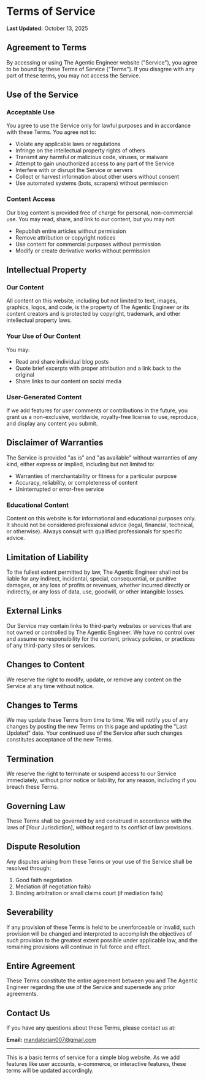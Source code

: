 # Terms of Service

**Last Updated:** October 13, 2025

## Agreement to Terms

By accessing or using The Agentic Engineer website ("Service"), you agree to be bound by these Terms of Service ("Terms"). If you disagree with any part of these terms, you may not access the Service.

## Use of the Service

### Acceptable Use

You agree to use the Service only for lawful purposes and in accordance with these Terms. You agree not to:

- Violate any applicable laws or regulations
- Infringe on the intellectual property rights of others
- Transmit any harmful or malicious code, viruses, or malware
- Attempt to gain unauthorized access to any part of the Service
- Interfere with or disrupt the Service or servers
- Collect or harvest information about other users without consent
- Use automated systems (bots, scrapers) without permission

### Content Access

Our blog content is provided free of charge for personal, non-commercial use. You may read, share, and link to our content, but you may not:

- Republish entire articles without permission
- Remove attribution or copyright notices
- Use content for commercial purposes without permission
- Modify or create derivative works without permission

## Intellectual Property

### Our Content

All content on this website, including but not limited to text, images, graphics, logos, and code, is the property of The Agentic Engineer or its content creators and is protected by copyright, trademark, and other intellectual property laws.

### Your Use of Our Content

You may:

- Read and share individual blog posts
- Quote brief excerpts with proper attribution and a link back to the original
- Share links to our content on social media

### User-Generated Content

If we add features for user comments or contributions in the future, you grant us a non-exclusive, worldwide, royalty-free license to use, reproduce, and display any content you submit.

## Disclaimer of Warranties

The Service is provided "as is" and "as available" without warranties of any kind, either express or implied, including but not limited to:

- Warranties of merchantability or fitness for a particular purpose
- Accuracy, reliability, or completeness of content
- Uninterrupted or error-free service

### Educational Content

Content on this website is for informational and educational purposes only. It should not be considered professional advice (legal, financial, technical, or otherwise). Always consult with qualified professionals for specific advice.

## Limitation of Liability

To the fullest extent permitted by law, The Agentic Engineer shall not be liable for any indirect, incidental, special, consequential, or punitive damages, or any loss of profits or revenues, whether incurred directly or indirectly, or any loss of data, use, goodwill, or other intangible losses.

## External Links

Our Service may contain links to third-party websites or services that are not owned or controlled by The Agentic Engineer. We have no control over and assume no responsibility for the content, privacy policies, or practices of any third-party sites or services.

## Changes to Content

We reserve the right to modify, update, or remove any content on the Service at any time without notice.

## Changes to Terms

We may update these Terms from time to time. We will notify you of any changes by posting the new Terms on this page and updating the "Last Updated" date. Your continued use of the Service after such changes constitutes acceptance of the new Terms.

## Termination

We reserve the right to terminate or suspend access to our Service immediately, without prior notice or liability, for any reason, including if you breach these Terms.

## Governing Law

These Terms shall be governed by and construed in accordance with the laws of [Your Jurisdiction], without regard to its conflict of law provisions.

## Dispute Resolution

Any disputes arising from these Terms or your use of the Service shall be resolved through:

1. Good faith negotiation
2. Mediation (if negotiation fails)
3. Binding arbitration or small claims court (if mediation fails)

## Severability

If any provision of these Terms is held to be unenforceable or invalid, such provision will be changed and interpreted to accomplish the objectives of such provision to the greatest extent possible under applicable law, and the remaining provisions will continue in full force and effect.

## Entire Agreement

These Terms constitute the entire agreement between you and The Agentic Engineer regarding the use of the Service and supersede any prior agreements.

## Contact Us

If you have any questions about these Terms, please contact us at:

**Email:** mandalorian007@gmail.com

---

This is a basic terms of service for a simple blog website. As we add features like user accounts, e-commerce, or interactive features, these terms will be updated accordingly.
